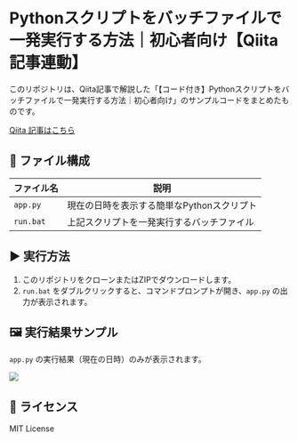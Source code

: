 # Pythonスクリプトをバッチファイルで一発実行する方法｜初心者向け【Qiita記事連動】

このリポジトリは、Qiita記事で解説した「【コード付き】Pythonスクリプトをバッチファイルで一発実行する方法｜初心者向け」のサンプルコードをまとめたものです。

 [Qiita 記事はこちら](https://qiita.com/WenChunPan/items/ca46b02e4a8effa33a91)




## 📂 ファイル構成

| ファイル名 | 説明 |
|------------|------|
| `app.py` | 現在の日時を表示する簡単なPythonスクリプト |
| `run.bat` | 上記スクリプトを一発実行するバッチファイル |



## ▶️ 実行方法

1. このリポジトリをクローンまたはZIPでダウンロードします。
2. `run.bat` をダブルクリックすると、コマンドプロンプトが開き、`app.py` の出力が表示されます。


## 🖼️ 実行結果サンプル
`app.py` の実行結果（現在の日時）のみが表示されます。

![](https://qiita-user-contents.imgix.net/https%3A%2F%2Fqiita-image-store.s3.ap-northeast-1.amazonaws.com%2F0%2F4102621%2F8658fc5c-88a6-428a-917d-f2ec66481e0e.png?ixlib=rb-4.0.0&auto=format&gif-q=60&q=75&s=b7542197fc8afdbad92d5cca4302e79d)

## 📝 ライセンス
MIT License
